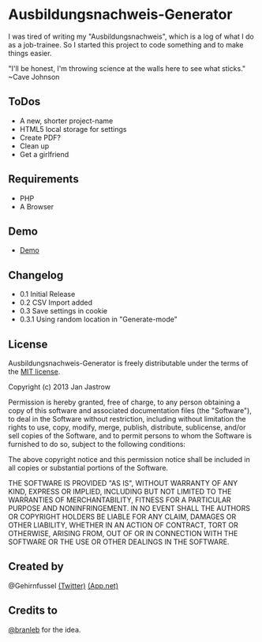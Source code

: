 # Ausbildungsnachweis-Generator

I was tired of writing my "Ausbildungsnachweis", which is a log of what I do as a job-trainee.
So I started this project to code something and to make things easier.

"I'll be honest, I'm throwing science at the walls here to see what sticks." ~Cave Johnson

## ToDos
* A new, shorter project-name
* HTML5 local storage for settings
* Create PDF?
* Clean up
* Get a girlfriend

## Requirements
* PHP
* A Browser

## Demo
* [Demo](http://j.mp/abn_gen)

## Changelog
* 0.1 Initial Release
* 0.2 CSV Import added
* 0.3 Save settings in cookie
* 0.3.1 Using random location in "Generate-mode"

## License

Ausbildungsnachweis-Generator is freely distributable under the terms of the [MIT license](http://www.opensource.org/licenses/mit-license.php).

Copyright (c) 2013 Jan Jastrow

Permission is hereby granted, free of charge, to any person obtaining a copy of this software and associated documentation files (the "Software"), to deal in the Software without restriction, including without limitation the rights to use, copy, modify, merge, publish, distribute, sublicense, and/or sell copies of the Software, and to permit persons to whom the Software is furnished to do so, subject to the following conditions:

The above copyright notice and this permission notice shall be included in all copies or substantial portions of the Software.

THE SOFTWARE IS PROVIDED "AS IS", WITHOUT WARRANTY OF ANY KIND, EXPRESS OR IMPLIED, INCLUDING BUT NOT LIMITED TO THE WARRANTIES OF MERCHANTABILITY, FITNESS FOR A PARTICULAR PURPOSE AND NONINFRINGEMENT. IN NO EVENT SHALL THE AUTHORS OR COPYRIGHT HOLDERS BE LIABLE FOR ANY CLAIM, DAMAGES OR OTHER LIABILITY, WHETHER IN AN ACTION OF CONTRACT, TORT OR OTHERWISE, ARISING FROM, OUT OF OR IN CONNECTION WITH THE SOFTWARE OR THE USE OR OTHER DEALINGS IN THE SOFTWARE.

## Created by
@Gehirnfussel [(Twitter)](http://twitter.com/gehirnfussel) [(App.net)](http://alpha.app.net/gehirnfussel)

## Credits to
[@branleb](https://twitter.com/branleb) for the idea.
